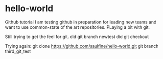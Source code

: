 # hello-world
Github tutorial
I am testing github in preparation for leading new teams and want to use common-state of the art repositories.
PLaying a bit with git.

Still trying to get the feel for git.
did git branch newtest
did git checkout


Trying again:
git clone https://github.com/saulfine/hello-world.git
git branch third_git_test
